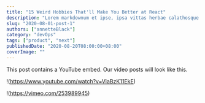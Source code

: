 ```yaml
---
title: "15 Weird Hobbies That'll Make You Better at React"
description: "Lorem markdownum et ipse, ipsa vittas herbae calathosque: rapuere consistere illi tanti, cera placet cervice seu. Clausit subiectas et simul famaque noctem Nilum defendere tibi; pugnem. _Furcas o flexit_ ripa moveri alta, quae superos Dixit"
slug: "2020-08-01-post-1"
authors: ["annetteBlack"]
category: "devOps"
tags: ["product", "next"]
publishedDate: "2020-08-20T08:00:00+08:00"
coverImage: ""
---
```


<Lead>
  This post contains a YouTube embed. Our video posts will look like this.
</Lead>

!(https://www.youtube.com/watch?v=ViaBzK11EkE)

!(https://vimeo.com/253989945)
